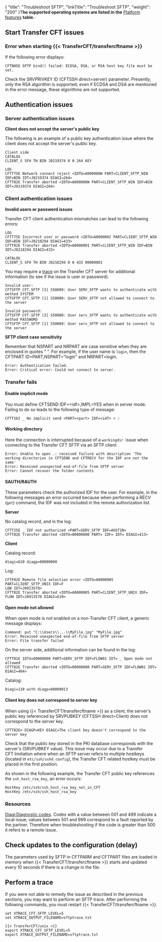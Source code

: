 {
    "title": "Troubleshoot SFTP",
    "linkTitle": "Troubleshoot SFTP",
    "weight": "200"
}T**he supported operating systems are listed in the** [Platform features](../../../datasheet) **table.**

## Start Transfer CFT issues

### Error when starting {{< TransferCFT/transfercftname  >}}

If the following error displays:

`CFTN05E SFTP bind() failed: ECDSA, DSA, or RSA host key file must be set.  `

Check the SRVPRIVKEY ID (CFTSSH direct=server) parameter. Presently, only the RSA algorithm is supported; even if ECDSA and DSA are mentioned in the error message, these algorithms are not supported.

## Authentication issues

### Server authentication issues

**Client does not accept the server's public key**

The following is an example of a public key authentication issue where the client does not accept the server's public key.

```
Client side
CATALOG 
CLIENT_S SFH TH BIN J0219374 0 0 264 KEY
 
LOG 
CFTT75E Network connect reject <IDTU=A000000W PART=CLIENT_SFTP_WIN IDF=BIN IDT=J0219374 DIAGI=264>
CFTT82E Transfer aborted <IDTU=A000000W PART=CLIENT_SFTP_WIN IDF=BIN IDT=J0219374 DIAGI=264>
```

### Client authentication issues

**Invalid users or password issues**

Transfer CFT client authentication mismatches can lead to the following errors:

```
LOG 
CFTT75E Incorrect user or password <IDTU=A000000I PART=CLIENT_SFTP_WIN IDF=BIN IDT=J0218294 DIAGI=433>
CFTT82E Transfer aborted <IDTU=A000000I PART=CLIENT_SFTP_WIN IDF=BIN IDT=J0218294 DIAGI=433>
 
CATALOG
CLIENT_S SFH TH BIN J0218294 0 0 433 00000001
```

You may require a [trace](#Perform) on the Transfer CFT server for additional information (to see if the issue is user or password).

```
Invalid user:
CFTSFTP CFT.SFTP [3] S50000: User SERV_SFTP wants to authenticate with method SYSTEM
CFTSFTP CFT.SFTP [1] S50000: User SERV_SFTP not allowed to connect to the server
 
Invalid password:
CFTSFTP CFT.SFTP [3] S50000: User serv_SFTP wants to authenticate with method PASSWORD
CFTSFTP CFT.SFTP [1] S50000: User serv_SFTP not allowed to connect to the server
```
**SFTP client case sensitivity**

Remember that NSPART and NRPART are case sensitive when they are enclosed in quotes " ". For example, if the user name is `login`, then the CFTPART ID=PART,NSPART="login" and NRPART=login.

```
Error: Authentication failed.
Error: Critical error: Could not connect to server.
```

### Transfer fails

#### Enable implicit mode

You must define CFTSEND IDF=&lt;idf>,IMPL=YES when in server mode. Failing to do so leads to the following type of message:

```
CFTT16I _ No implicit send <PART=<part> IDF=<idf> > :
```

#### Working directory

Here the connection is interrupted because of a `workingdir `issue when connecting to the Transfer CFT SFTP via an SFTP client:

```
Error: Unable to open .: received failure with description 'The working directories in CFTSEND and CFTRECV for the IDF are not the same'
Error: Received unexpected end-of-file from SFTP server
Error: Cannot recover the folder contents
```

#### SAUTH/RAUTH

These parameters check the authorized IDF for the user. For example, in the following messages an error occurred because when performing a RECV (`get`) command, the IDF was not included in the remote authorization list.

**Server**

No catalog record, and in the log:

```
CFTT25E _ IDF not authorized <PART=SERV_SFTP IDF=AUSTIN>
CFTT82E Transfer aborted <IDTU=00000000 PART= IDF= IDT= DIAGI=413>
```
**Client**

Catalog record:

```
diagi=610 diagp=00000000
```

Log:

```
CFTF02E Remote file selection error <IDTU=A0000005 PART=CLIENT_SFTP_UNIX IDF=F
LOW IDT=J0913570>
CFTT82E Transfer aborted <IDTU=A0000005 PART=CLIENT_SFTP_UNIX IDF=
FLOW IDT=J0913570 DIAGI=610>
```

#### Open mode not allowed

When open mode is not enabled on a non-Transfer CFT client, a generic message displays:

```
Command: put "C:\\Users\\...\\MyFile.jpg" "MyFile.jpg"
Error: Received unexpected end-of-file from SFTP server
Error: File transfer failed
```

On the server side, additional information can be found in the log:

```
CFTT01E IDTU=00000000 PART=SERV_SFTP IDF=FLOW01 IDT= _ Open mode not allowed
CFTT82E Transfer aborted <IDTU=00000000 PART=SERV_SFTP IDF=FLOW01 IDT= DIAGI=404>
```

Catalog:

```
Diagi=110 with diagp=00000013
```

#### Client key does not correspond to server key

When using {{< TransferCFT/transfercftname  >}} as a client, the server's public key referenced by SRVPUBKEY (CFTSSH direct=Client) does not correspond to the server key.

```
CFTT82E+ DIAGP=KEY DIAGC=The client key doesn't correspond to the server key
```

Check that the public key stored in the PKI database corresponds with the server's (SRVPUBKEY value). This issue may occur due to a Transfer CFT limitation where when an SFTP server refers to multiple hostkeys (located in `etc/ssh/sshd_config`), the Transfer CFT related hostkey must be placed in the first position.

As shown in the following example, the Transfer CFT public key references the `ssh_host_rsa_key`, an error occurs:

```
HostKey /etc/ssh/ssh_host_rsa_key_not_in_CFT
HostKey /etc/ssh/ssh_host_rsa_key
```

### Resources

[Diagi:Diagnostic codes](../../../troubleshoot_intro/messages_and_error_codes_start_here/diagi_diagnostic_codes). Codes with a value between 001 and 499 indicate a local issue; values between 501 and 999 correspond to a fault reported by the partner. Therefore when troubleshooting if the code is greater than 500 it refers to a remote issue.

## Check updates to the configuration (delay)

The parameters used by SFTP in CFTPARM and CFTPART files are loaded in memory when {{< TransferCFT/transfercftname  >}} starts and updated every 10 seconds if there is a change in the file.

<span id="Perform"></span>

## Perform a trace

If you were not able to remedy the issue as described in the previous sections, you may want to perform an SFTP trace. After performing the following commands, you must restart {{< TransferCFT/transfercftname  >}}.

```
set XTRACE_CFT_SFTP_LEVEL=5
set XTRACE_OUTPUT_FILENAME=sftptrace.txt
 
{{< TransferCFT/unix >}}
export XTRACE_CFT_SFTP_LEVEL=5
export XTRACE_OUTPUT_FILENAME=sftptrace.txt
```
